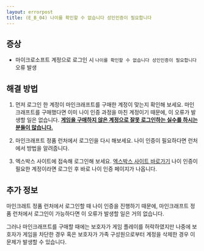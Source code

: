 ```yaml
---
layout: errorpost
title: (E_B_04) 나이를 확인할 수 없습니다 성인인증이 필요합니다
---
```


## 증상

- 마이크로소프트 계정으로 로그인 시 `나이를 확인할 수 없습니다 성인인증이 필요합니다` 오류 발생

## 해결 방법

1. 먼저 로그인 한 계정이 마인크래프트를 구매한 계정이 맞는지 확인해 보세요. 마인크래프트를 구매했다면 이미 나이 인증 과정을 마친 계정이기 때문에, 이 오류가 발생할 일은 없습니다. **<u>게임을 구매하지 않은 계정으로 잘못 로그인하는 실수를 하시는 분들이 많습니다.</u>**

2. 마인크래프트 정품 런처에서 로그인을 다시 해보세요. 나이 인증이 필요하다면 런처에서 방법을 알려줍니다. 

3. 엑스박스 사이트에 접속해 로그인해 보세요. [엑스박스 사이트 바로가기](https://www.xbox.com/ko-KR)
나이 인증이 필요한 계정이라면 로그인 후 바로 나이 인증 페이지가 나옵니다. 

## 추가 정보

마인크래트 정품 런처에서 로그인할 때 나이 인증을 진행하기 때문에, 마인크래프트 정품 런처에서 로그인이 가능하다면 이 오류가 발생할 일은 거의 없습니다. 

그러나 마인크래프트를 구매할 때에는 보호자가 게임 플레이를 허락하였지만 나중에 보호자가 게임을 차단한 경우 혹은 보호자가 가족 구성원으로부터 계정을 삭제한 경우 이 문제가 발생할 수 있습니다.  